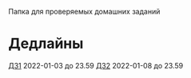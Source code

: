 Папка для проверяемых домашних заданий

# Дедлайны

[ДЗ1](./Домашнее_задание_1.md) 2022-01-03 до 23.59 
[ДЗ2](./Домашнее_задание_2.md) 2022-01-08 до 23.59 
